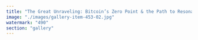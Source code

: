 ```yaml
---
title: "The Great Unraveling: Bitcoin’s Zero Point & the Path to Resonant Systems<br /><br />As Bitcoin spirals into the void—its rigid architecture unable to adapt—the question isn’t how to save yourself, but how to synchronize with what comes next.<br /><br />The centralized stagnation of maximalist narratives fractures, revealing the inefficiencies of coordination costs. Meanwhile, fluid systems—Ethereum, EigenLayer, Morpho—pulse in fractal resonance, embodying decentralized synchronization.<br /><br />Survival isn’t resistance; it’s adaptation. Not clinging to crumbling structures, but flowing with iterative recalibration. The Toroidal Republic emerges where liquidity, influence, and autonomy fuse into self-sustaining harmony.<br /><br />When Bitcoin hits zero, it’s not just an end. It’s a recalibration. The choice: let go of static illusions or ride the wave of systemic evolution.<br /><br /><br />#SystemicRecalibration <br />#FractalResonance <br />#DecentralizedSynchronization <br />#BeyondBitcoin"
image: "./images/gallery-item-453-02.jpg"
watermark: "490"
section: "gallery"
---
```

